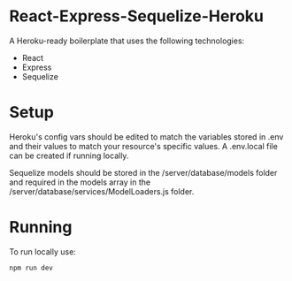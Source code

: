 # React-Express-Sequelize-Heroku
A Heroku-ready boilerplate that uses the following technologies:
- React
- Express
- Sequelize

# Setup
Heroku's config vars should be edited to match the variables stored in .env and their values to match your resource's specific values. A .env.local file can be created if running locally.

Sequelize models should be stored in the /server/database/models folder and required in the models array in the /server/database/services/ModelLoaders.js folder.

# Running
To run locally use:
````
npm run dev
````
